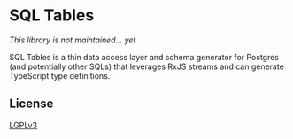 SQL Tables
==========

_This library is not maintained... yet_


SQL Tables is a thin data access layer and schema generator for Postgres (and potentially other SQLs) that leverages RxJS streams and can generate TypeScript type definitions.
## License

[LGPLv3](./LICENSE "Lesser GNU Public License")